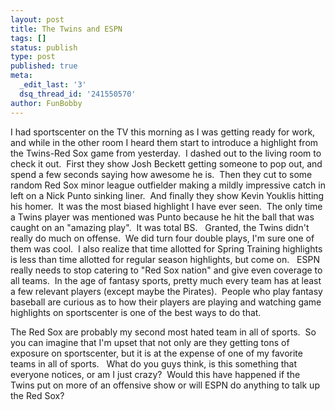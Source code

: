 ```yaml
---
layout: post
title: The Twins and ESPN
tags: []
status: publish
type: post
published: true
meta:
  _edit_last: '3'
  dsq_thread_id: '241550570'
author: FunBobby
---
```

I had sportscenter on the TV this morning as I was getting ready for work, and while in the other room I heard them start to introduce a highlight from the Twins-Red Sox game from yesterday.  I dashed out to the living room to check it out.  First they show Josh Beckett getting someone to pop out, and spend a few seconds saying how awesome he is.  Then they cut to some random Red Sox minor league outfielder making a mildly impressive catch in left on a Nick Punto sinking liner.  And finally they show Kevin Youklis hitting his homer.  It was the most biased highlight I have ever seen.  The only time a Twins player was mentioned was Punto because he hit the ball that was caught on an "amazing play".  It was total BS.   Granted, the Twins didn't really do much on offense.  We did turn four double plays, I'm sure one of them was cool.  I also realize that time allotted for Spring Training highlights is less than time allotted for regular season highlights, but come on.   ESPN really needs to stop catering to "Red Sox nation" and give even coverage to all teams.  In the age of fantasy sports, pretty much every team has at least a few relevant players (except maybe the Pirates).  People who play fantasy baseball are curious as to how their players are playing and watching game highlights on sportscenter is one of the best ways to do that. 

The Red Sox are probably my second most hated team in all of sports.  So you can imagine that I'm upset that not only are they getting tons of exposure on sportscenter, but it is at the expense of one of my favorite teams in all of sports.   What do you guys think, is this something that everyone notices, or am I just crazy?  Would this have happened if the Twins put on more of an offensive show or will ESPN do anything to talk up the Red Sox?
